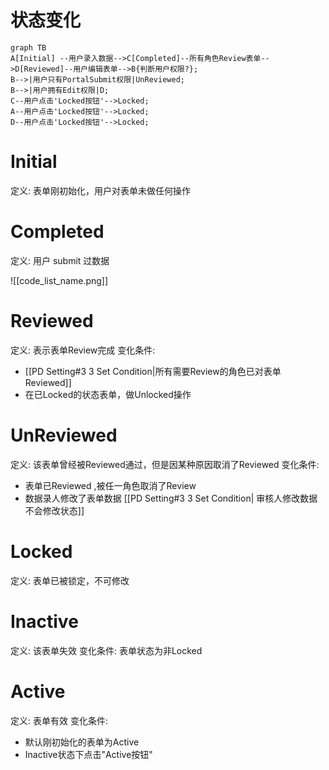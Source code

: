 # 状态变化

```mermaid
graph TB
A[Initial] --用户录入数据-->C[Completed]--所有角色Review表单-->D[Reviewed]--用户编辑表单-->B{判断用户权限?};
B-->|用户只有PortalSubmit权限|UnReviewed;
B-->|用户拥有Edit权限|D;
C--用户点击'Locked按钮'-->Locked;
A--用户点击'Locked按钮'-->Locked;
D--用户点击'Locked按钮'-->Locked;
```


# Initial
定义: 表单刚初始化，用户对表单未做任何操作

# Completed
定义: 用户 submit 过数据

![[code_list_name.png]]

# Reviewed
定义: 表示表单Review完成
变化条件: 
 * [[PD Setting#3 3 Set Condition|所有需要Review的角色已对表单Reviewed]]
 * 在已Locked的状态表单，做Unlocked操作
 
 
 # UnReviewed
 定义: 该表单曾经被Reviewed通过，但是因某种原因取消了Reviewed
 变化条件:
 * 表单已Reviewed ,被任一角色取消了Review
 * 数据录人修改了表单数据 [[PD Setting#3 3 Set Condition| 审核人修改数据不会修改状态]]

# Locked
定义: 表单已被锁定，不可修改

# Inactive
定义: 该表单失效
变化条件: 表单状态为非Locked
 # Active
 定义: 表单有效
 变化条件:
 * 默认刚初始化的表单为Active
 * Inactive状态下点击"Active按钮"